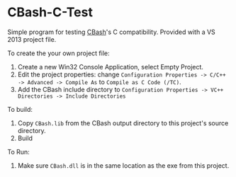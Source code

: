 CBash-C-Test
============

Simple program for testing [CBash](https://github.com/lojack5/CBash)'s C compatibility.  Provided with a VS 2013 project file.

To create the your own project file:
 1. Create a new Win32 Console Application, select Empty Project.
 2. Edit the project properties: change `Configuration Properties -> C/C++ -> Advanced -> Compile As` to `Compile as C Code (/TC)`.
 3. Add the CBash include directory to `Configuration Properties -> VC++ Directories -> Include Directories`

To build:
 1. Copy `CBash.lib` from the CBash output directory to this project's source directory.
 2. Build

To Run:
 1. Make sure `CBash.dll` is in the same location as the exe from this project.

